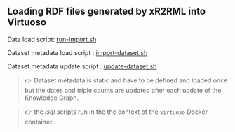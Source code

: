 ## Loading RDF files generated by xR2RML into Virtuoso

Data load script: [run-import.sh](./run-import.sh)

Dataset metadata load script : [import-dataset.sh](./import-dataset.sh)

Dataset metadata update script : [update-dataset.sh](./update-dataset.sh)

>:point_right: Dataset metadata is static and have to be defined and loaded once but the dates and triple counts are updated after each update of the Knowledge Graph. 

>:point_right: the _isql_ scripts run in the the context of the `virtuoso` Docker container. 


